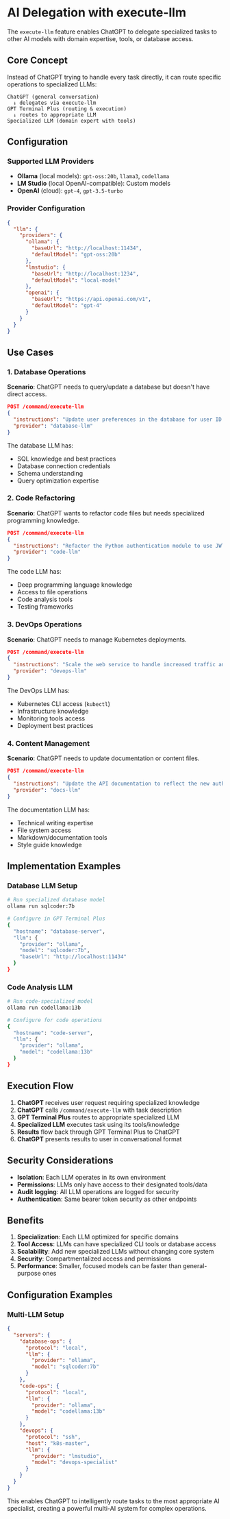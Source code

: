 # AI Delegation with execute-llm

The `execute-llm` feature enables ChatGPT to delegate specialized tasks to other AI models with domain expertise, tools, or database access.

## Core Concept

Instead of ChatGPT trying to handle every task directly, it can route specific operations to specialized LLMs:

```
ChatGPT (general conversation) 
  ↓ delegates via execute-llm
GPT Terminal Plus (routing & execution)
  ↓ routes to appropriate LLM
Specialized LLM (domain expert with tools)
```

## Configuration

### Supported LLM Providers
- **Ollama** (local models): `gpt-oss:20b`, `llama3`, `codellama`
- **LM Studio** (local OpenAI-compatible): Custom models
- **OpenAI** (cloud): `gpt-4`, `gpt-3.5-turbo`

### Provider Configuration
```json
{
  "llm": {
    "providers": {
      "ollama": {
        "baseUrl": "http://localhost:11434",
        "defaultModel": "gpt-oss:20b"
      },
      "lmstudio": {
        "baseUrl": "http://localhost:1234",
        "defaultModel": "local-model"
      },
      "openai": {
        "baseUrl": "https://api.openai.com/v1",
        "defaultModel": "gpt-4"
      }
    }
  }
}
```

## Use Cases

### 1. Database Operations
**Scenario**: ChatGPT needs to query/update a database but doesn't have direct access.

```json
POST /command/execute-llm
{
  "instructions": "Update user preferences in the database for user ID 12345 to enable notifications",
  "provider": "database-llm"
}
```

The database LLM has:
- SQL knowledge and best practices
- Database connection credentials
- Schema understanding
- Query optimization expertise

### 2. Code Refactoring
**Scenario**: ChatGPT wants to refactor code files but needs specialized programming knowledge.

```json
POST /command/execute-llm
{
  "instructions": "Refactor the Python authentication module to use JWT tokens instead of sessions",
  "provider": "code-llm"
}
```

The code LLM has:
- Deep programming language knowledge
- Access to file operations
- Code analysis tools
- Testing frameworks

### 3. DevOps Operations
**Scenario**: ChatGPT needs to manage Kubernetes deployments.

```json
POST /command/execute-llm
{
  "instructions": "Scale the web service to handle increased traffic and update the load balancer configuration",
  "provider": "devops-llm"
}
```

The DevOps LLM has:
- Kubernetes CLI access (`kubectl`)
- Infrastructure knowledge
- Monitoring tools access
- Deployment best practices

### 4. Content Management
**Scenario**: ChatGPT needs to update documentation or content files.

```json
POST /command/execute-llm
{
  "instructions": "Update the API documentation to reflect the new authentication endpoints",
  "provider": "docs-llm"
}
```

The documentation LLM has:
- Technical writing expertise
- File system access
- Markdown/documentation tools
- Style guide knowledge

## Implementation Examples

### Database LLM Setup
```bash
# Run specialized database model
ollama run sqlcoder:7b

# Configure in GPT Terminal Plus
{
  "hostname": "database-server",
  "llm": {
    "provider": "ollama",
    "model": "sqlcoder:7b",
    "baseUrl": "http://localhost:11434"
  }
}
```

### Code Analysis LLM
```bash
# Run code-specialized model
ollama run codellama:13b

# Configure for code operations
{
  "hostname": "code-server", 
  "llm": {
    "provider": "ollama",
    "model": "codellama:13b"
  }
}
```

## Execution Flow

1. **ChatGPT** receives user request requiring specialized knowledge
2. **ChatGPT** calls `/command/execute-llm` with task description
3. **GPT Terminal Plus** routes to appropriate specialized LLM
4. **Specialized LLM** executes task using its tools/knowledge
5. **Results** flow back through GPT Terminal Plus to ChatGPT
6. **ChatGPT** presents results to user in conversational format

## Security Considerations

- **Isolation**: Each LLM operates in its own environment
- **Permissions**: LLMs only have access to their designated tools/data
- **Audit logging**: All LLM operations are logged for security
- **Authentication**: Same bearer token security as other endpoints

## Benefits

1. **Specialization**: Each LLM optimized for specific domains
2. **Tool Access**: LLMs can have specialized CLI tools or database access
3. **Scalability**: Add new specialized LLMs without changing core system
4. **Security**: Compartmentalized access and permissions
5. **Performance**: Smaller, focused models can be faster than general-purpose ones

## Configuration Examples

### Multi-LLM Setup
```json
{
  "servers": {
    "database-ops": {
      "protocol": "local",
      "llm": {
        "provider": "ollama",
        "model": "sqlcoder:7b"
      }
    },
    "code-ops": {
      "protocol": "local", 
      "llm": {
        "provider": "ollama",
        "model": "codellama:13b"
      }
    },
    "devops": {
      "protocol": "ssh",
      "host": "k8s-master",
      "llm": {
        "provider": "lmstudio",
        "model": "devops-specialist"
      }
    }
  }
}
```

This enables ChatGPT to intelligently route tasks to the most appropriate AI specialist, creating a powerful multi-AI system for complex operations.